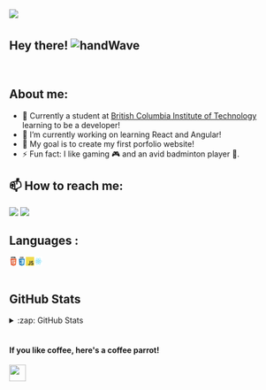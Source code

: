 # ![](https://i.imgur.com/64mGu9T.jpg)

## Hey there! <img src= "https://i.imgur.com/NW7bdvZ.gif" alt= "handWave" width="30px" height= "30px" />

<br/>

## About me:

-   🌱 Currently a student at [British Columbia Institute of Technology](https://www.bcit.ca/study/programs/699ccertt) learning to be a developer!
-   🔭 I’m currently working on learning React and Angular!
-   🥅 My goal is to create my first porfolio website!
-   ⚡ Fun fact: I like gaming :video_game: and an avid badminton player 🏸.
    <br />

## 📫 How to reach me:

[<img src="https://img.icons8.com/color/48/000000/linkedin.png" width="3.5%"/>](https://www.linkedin.com/in/kalvin-tang-b85037ba/)
<a href="mailto:kalvintang89@gmail.com"> <img src="https://img.icons8.com/fluent/48/000000/gmail.png" width="3.5%"/> </a>

## Languages :

<img align="left" alt="HTML5" width="3%" src="https://raw.githubusercontent.com/github/explore/80688e429a7d4ef2fca1e82350fe8e3517d3494d/topics/html/html.png" />
<img align="left" alt="CSS3" width="3%" src="https://raw.githubusercontent.com/github/explore/80688e429a7d4ef2fca1e82350fe8e3517d3494d/topics/css/css.png" />
<img align="left" alt="JavaScript" width="3%" src="https://raw.githubusercontent.com/github/explore/80688e429a7d4ef2fca1e82350fe8e3517d3494d/topics/javascript/javascript.png" />
<img align="left" alt="React" width="3%" src="https://raw.githubusercontent.com/github/explore/80688e429a7d4ef2fca1e82350fe8e3517d3494d/topics/react/react.png" />

<br/>
<br/>

## GitHub Stats

<details>
  <summary>:zap: GitHub Stats</summary>

  <img align="left" alt="kalTang's GitHub Stats" src="https://github-readme-stats.kaltang.vercel.app//api?username=KalTang&show_icons=true&hide_border=true" />

</details>

<br/>

#### If you like coffee, here's a coffee parrot!

[<img src="https://cultofthepartyparrot.com/parrots/coffeeparrot.gif" width= "30px" height="30px"/>](https://cultofthepartyparrot.com/)

<!--
**KalTang/KalTang** is a ✨ _special_ ✨ repository because its `README.md` (this file) appears on your GitHub profile. -->
